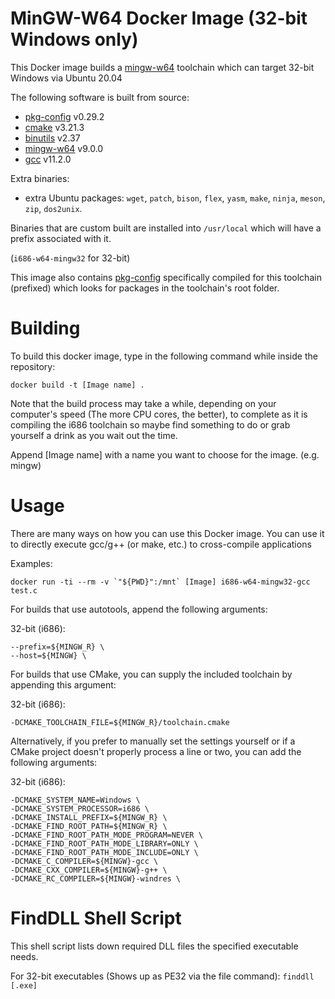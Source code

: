 # MinGW-W64 Docker Image (32-bit Windows only)
This Docker image builds a [mingw-w64][] toolchain which can target 32-bit Windows via Ubuntu 20.04

The following software is built from source:
* [pkg-config][] v0.29.2
* [cmake][] v3.21.3
* [binutils][] v2.37
* [mingw-w64][] v9.0.0
* [gcc][] v11.2.0

Extra binaries:

* extra Ubuntu packages: `wget`, `patch`, `bison`, `flex`, `yasm`, `make`, `ninja`, `meson`, `zip`, `dos2unix`.

Binaries that are custom built are installed into `/usr/local` which will have a prefix associated with it.

(`i686-w64-mingw32` for 32-bit)

This image also contains [pkg-config][] specifically compiled for this toolchain (prefixed) which looks for packages in the toolchain's root folder. 

# Building
To build this docker image, type in the following command while inside the repository:

    docker build -t [Image name] .

Note that the build process may take a while, depending on your computer's speed (The more CPU cores, the better),
to complete as it is compiling the i686 toolchain so maybe find something to do or grab yourself a drink as you wait out
the time.

Append [Image name] with a name you want to choose for the image. (e.g. mingw)

# Usage
There are many ways on how you can use this Docker image. You can use it to directly execute
gcc/g++ (or make, etc.) to cross-compile applications

Examples:

    docker run -ti --rm -v `"${PWD}":/mnt` [Image] i686-w64-mingw32-gcc test.c

For builds that use autotools, append the following arguments:

32-bit (i686):

    --prefix=${MINGW_R} \
    --host=${MINGW} \

For builds that use CMake, you can supply the included toolchain by appending this argument:

32-bit (i686):

    -DCMAKE_TOOLCHAIN_FILE=${MINGW_R}/toolchain.cmake

Alternatively, if you prefer to manually set the settings yourself or if a CMake project doesn't properly process a line or two, you can add the following arguments:

32-bit (i686):
    
    -DCMAKE_SYSTEM_NAME=Windows \
    -DCMAKE_SYSTEM_PROCESSOR=i686 \
    -DCMAKE_INSTALL_PREFIX=${MINGW_R} \
    -DCMAKE_FIND_ROOT_PATH=${MINGW_R} \
    -DCMAKE_FIND_ROOT_PATH_MODE_PROGRAM=NEVER \
    -DCMAKE_FIND_ROOT_PATH_MODE_LIBRARY=ONLY \
    -DCMAKE_FIND_ROOT_PATH_MODE_INCLUDE=ONLY \
    -DCMAKE_C_COMPILER=${MINGW}-gcc \
    -DCMAKE_CXX_COMPILER=${MINGW}-g++ \
    -DCMAKE_RC_COMPILER=${MINGW}-windres \

# FindDLL Shell Script
This shell script lists down required DLL files the specified executable needs.

For 32-bit executables (Shows up as PE32 via the file command):
	`finddll [.exe]`

[pkg-config]: https://www.freedesktop.org/wiki/Software/pkg-config/
[cmake]: https://cmake.org/
[binutils]: https://www.gnu.org/software/binutils/
[mingw-w64]: https://mingw-w64.org/
[gcc]: https://gcc.gnu.org/
